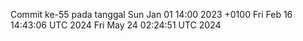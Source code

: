 Commit ke-55 pada tanggal Sun Jan 01 14:00 2023 +0100
Fri Feb 16 14:43:06 UTC 2024
Fri May 24 02:24:51 UTC 2024
